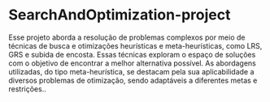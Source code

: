 # SearchAndOptimization-project

Esse projeto aborda a resolução de problemas complexos por meio de técnicas de busca e otimizações heurísticas e meta-heurísticas, como LRS, GRS e subida de encosta. Essas técnicas exploram o espaço de soluções com o objetivo de encontrar a melhor alternativa possível. As abordagens utilizadas, do tipo meta-heurística, se destacam pela sua aplicabilidade a diversos problemas de otimização, sendo adaptáveis a diferentes metas e restrições..
